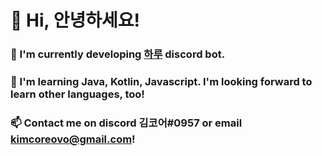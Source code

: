 # 👋 Hi, 안녕하세요!

### 🔭 I'm currently developing [하루](https://haru.im/) discord bot.
### 🌱 I'm learning Java, Kotlin, Javascript. I'm looking forward to learn other languages, too!
### 📫 Contact me on discord 김코어#0957 or email [kimcoreovo@gmail.com](mailto:kimcoreovo@gmail.com)!
